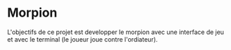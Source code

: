 # Morpion

L'objectifs de ce projet est developper le morpion avec une interface de jeu et avec le terminal (le joueur joue contre l'ordiateur). 
